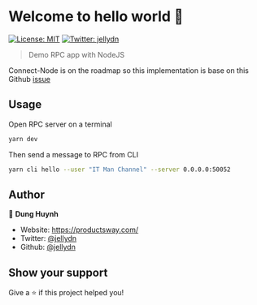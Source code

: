 # Welcome to hello world 👋

[![License: MIT](https://img.shields.io/badge/License-MIT-yellow.svg)](#)
[![Twitter: jellydn](https://img.shields.io/twitter/follow/jellydn.svg?style=social)](https://twitter.com/jellydn)

> Demo RPC app with NodeJS

Connect-Node is on the roadmap so this implementation is base on this Github [issue](https://github.com/bufbuild/protobuf-es/issues/252#issuecomment-1282549160)

## Usage

Open RPC server on a terminal

```sh
yarn dev
```

Then send a message to RPC from CLI

```sh
yarn cli hello --user "IT Man Channel" --server 0.0.0.0:50052
```

## Author

👤 **Dung Huynh**

- Website: https://productsway.com/
- Twitter: [@jellydn](https://twitter.com/jellydn)
- Github: [@jellydn](https://github.com/jellydn)

## Show your support

Give a ⭐️ if this project helped you!


